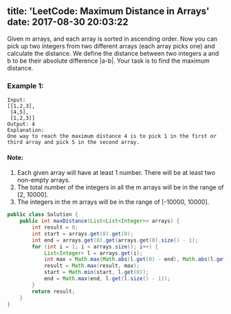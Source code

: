 title: 'LeetCode: Maximum Distance in Arrays'
date: 2017-08-30 20:03:22
---

Given m arrays, and each array is sorted in ascending order. Now you can pick up two integers from two different arrays (each array picks one) and calculate the distance. We define the distance between two integers a and b to be their absolute difference |a-b|. Your task is to find the maximum distance.

### Example 1:
```
Input:
[[1,2,3],
 [4,5],
 [1,2,3]]
Output: 4
Explanation:
One way to reach the maximum distance 4 is to pick 1 in the first or third array and pick 5 in the second array.
```
#### Note:
1. Each given array will have at least 1 number. There will be at least two non-empty arrays.
2. The total number of the integers in all the m arrays will be in the range of [2, 10000].
3. The integers in the m arrays will be in the range of [-10000, 10000].

```java
public class Solution {
    public int maxDistance(List<List<Integer>> arrays) {
        int result = 0;
        int start = arrays.get(0).get(0);
        int end = arrays.get(0).get(arrays.get(0).size() - 1);
        for (int i = 1; i < arrays.size(); i++) {
            List<Integer> l = arrays.get(i);
            int max = Math.max(Math.abs(l.get(0) - end), Math.abs(l.get(l.size() - 1) - start));
            result = Math.max(result, max);
            start = Math.min(start, l.get(0));
            end = Math.max(end, l.get(l.size() - 1));
        }
        return result;
    }
}
```
